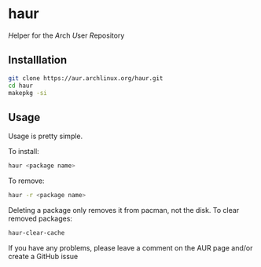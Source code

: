 # haur

*H*elper for the *A*rch *U*ser *R*epository

## Installlation

```bash
git clone https://aur.archlinux.org/haur.git
cd haur
makepkg -si
```

## Usage

Usage is pretty simple.

To install:
```bash
haur <package name>
```

To remove:
```bash
haur -r <package name>
```

Deleting a package only removes it from pacman, not the disk. To clear removed packages:
```bash
haur-clear-cache
```


If you have any problems, please leave a comment on the AUR page and/or create a GitHub issue
